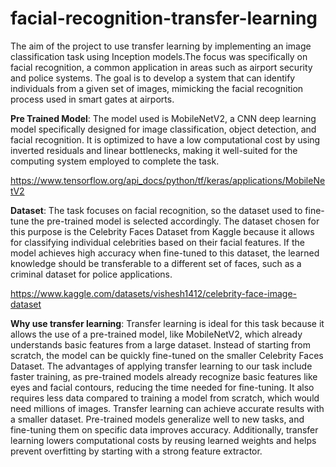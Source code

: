 # facial-recognition-transfer-learning
The aim of the project to use transfer learning by implementing an image classification task using Inception models.The focus was specifically on facial recognition, a common application in areas such as airport security and police systems. The goal is to develop a system that can identify individuals from a given set of images, mimicking the facial recognition process used in smart gates at airports.  

**Pre Trained Model**: The model used is MobileNetV2, a CNN deep learning model specifically designed for image classification, object detection, and facial recognition. It is optimized to have a low computational cost by using inverted residuals and linear bottlenecks, making it well-suited for the computing system employed to complete the task. 

https://www.tensorflow.org/api_docs/python/tf/keras/applications/MobileNetV2 

**Dataset**: The task focuses on facial recognition, so the dataset used to fine-tune the pre-trained model is selected accordingly. The dataset chosen for this purpose is the Celebrity Faces Dataset from Kaggle because it allows for classifying individual celebrities based on their facial features. If the model achieves high accuracy when fine-tuned to this dataset, the learned knowledge should be transferable to a different set of faces, such as a criminal dataset for police applications. 

https://www.kaggle.com/datasets/vishesh1412/celebrity-face-image-dataset 

**Why use transfer learning**: 
Transfer learning is ideal for this task because it allows the use of a pre-trained model, like MobileNetV2, which already understands basic features from a large dataset. Instead of starting from scratch, the model can be quickly fine-tuned on the smaller Celebrity Faces Dataset.  The advantages of applying transfer learning to our task include faster training, as pre-trained models already recognize basic features like eyes and facial contours, reducing the time needed for fine-tuning.  It also requires less data compared to training a model from scratch, which would need millions of images. Transfer learning can achieve accurate results with a smaller dataset. Pre-trained models generalize well to new tasks, and fine-tuning them on specific data improves accuracy.  Additionally, transfer learning lowers computational costs by reusing learned weights and helps prevent overfitting by starting with a strong feature extractor. 


